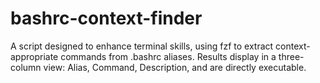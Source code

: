 # bashrc-context-finder
A script designed to enhance terminal skills, using fzf to extract context-appropriate commands from .bashrc aliases. Results display in a three-column view: Alias, Command, Description, and are directly executable.
